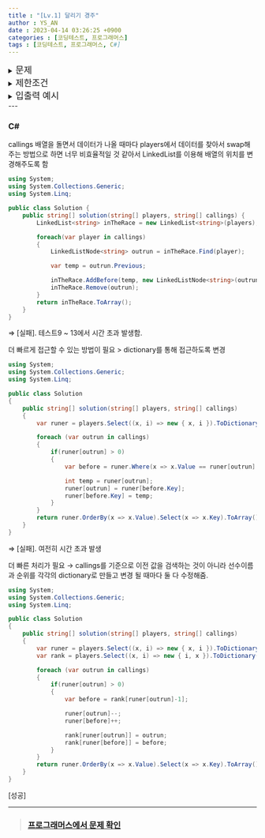 ```yaml
---
title : "[Lv.1] 달리기 경주"
author : YS_AN
date : 2023-04-14 03:26:25 +0900
categories : [코딩테스트, 프로그래머스]
tags : [코딩테스트, 프로그래머스, C#]
---
```


<details>
  <summary><font size= "4">문제</font></summary>
    
    얀에서는 매년 달리기 경주가 열립니다. 해설진들은 선수들이 자기 바로 앞의 선수를 추월할 때 추월한 선수의 이름을 부릅니다. 예를 들어 1등부터 3등까지 "mumu", "soe", "poe" 선수들이 순서대로 달리고 있을 때, 해설진이 "soe"선수를 불렀다면 2등인 "soe" 선수가 1등인 "mumu" 선수를 추월했다는 것입니다. 즉 "soe" 선수가 1등, "mumu" 선수가 2등으로 바뀝니다. <br><br>
    선수들의 이름이 1등부터 현재 등수 순서대로 담긴 문자열 배열 players와 해설진이 부른 이름을 담은 문자열 배열 callings가 매개변수로 주어질 때, 경주가 끝났을 때 선수들의 이름을 1등부터 등수 순서대로 배에 담아 return 하는 solution 함수를 완성해주세요.<br><br>

</details>
    
<details>
    <summary><font size= "4">제한조건</font></summary>

    <ul>
        <li> 5 ≤ players의 길이 ≤ 50,000 </li>
        <ul style="list-style-type:circle">
            <li>players[i]는 i번째 선수의 이름을 의미합니다.</li>
            <li>players의 원소들은 알파벳 소문자로만 이루어져 있습니다.</li>
            <li>players에는 중복된 값이 들어가 있지 않습니다.</li>
			<li>3 ≤ players[i]의 길이 ≤ 10 </li>
        </ul>

        <li>2 ≤ callings의 길이 ≤ 1,000,000</li>
        <ul style="list-style-type:circle">
            <li>callings는 players의 원소들로만 이루어져 있습니다.</li>
            <li>경주 진행중 1등인 선수의 이름은 불리지 않습니다.</li>
        </ul>
    </ul>
</details>

<details>
  <summary><font size= "4">입출력 예시</font></summary>

    <table>
        <tr>
            <td>players</td>
	        <td>callings</td>
            <td>result</td>
        </tr>
        <tr>
            <td>["mumu", "soe", "poe", "kai", "mine"]</td>
            <td>["kai", "kai", "mine", "mine"]</td>
            <td>["mumu", "kai", "mine", "soe", "poe"]</td>
        </tr> 
    </table>

</details>
---

### C#

callings 배열을 돌면서 데이터가 나올 때마다 players에서 데이터를 찾아서 swap해주는 방법으로 하면 너무 비효율적일 것 같아서 LinkedList를 이용해 배열의 위치를 변경해주도록 함 

```csharp
using System;
using System.Collections.Generic;
using System.Linq;

public class Solution {
    public string[] solution(string[] players, string[] callings) {
        LinkedList<string> inTheRace = new LinkedList<string>(players);

        foreach(var player in callings)
		{
            LinkedListNode<string> outrun = inTheRace.Find(player);

            var temp = outrun.Previous;

            inTheRace.AddBefore(temp, new LinkedListNode<string>(outrun.Value));
            inTheRace.Remove(outrun);
        }
        return inTheRace.ToArray();
    }
}
```

⇒ [실패]. 테스트9 ~ 13에서 시간 초과 발생함.

더 빠르게 접근할 수 있는 방법이 필요 > dictionary를 통해 접근하도록 변경

```csharp
using System;
using System.Collections.Generic;
using System.Linq;

public class Solution
{
	public string[] solution(string[] players, string[] callings)
	{
		var runer = players.Select((x, i) => new { x, i }).ToDictionary(dic => dic.x, dic => dic.i);

        foreach (var outrun in callings)
		{
			if(runer[outrun] > 0)
			{
				var before = runer.Where(x => x.Value == runer[outrun] - 1).FirstOrDefault();

				int temp = runer[outrun];
				runer[outrun] = runer[before.Key];
				runer[before.Key] = temp;
			}
		}
		return runer.OrderBy(x => x.Value).Select(x => x.Key).ToArray();
	}
}
```

⇒ [실패]. 여전히 시간 초과 발생 

더 빠른 처리가 필요 → callings를 기준으로 이전 값을 검색하는 것이 아니라 선수이름과 순위를 각각의 dictionary로 만들고 변경 될 때마다 둘 다 수정해줌.

```csharp
using System;
using System.Collections.Generic;
using System.Linq;

public class Solution
{
	public string[] solution(string[] players, string[] callings)
	{
		var runer = players.Select((x, i) => new { x, i }).ToDictionary(dic => dic.x, dic => dic.i);
		var rank = players.Select((x, i) => new { i, x }).ToDictionary(dic => dic.i, dic => dic.x);

		foreach (var outrun in callings)
		{
			if(runer[outrun] > 0)
			{
				var before = rank[runer[outrun]-1];

				runer[outrun]--;
				runer[before]++;

				rank[runer[outrun]] = outrun;
				rank[runer[before]] = before;
			}
		}
		return runer.OrderBy(x => x.Value).Select(x => x.Key).ToArray();
	}
}
```

[성공]

---
> ### [프로그래머스에서 문제 확인](https://school.programmers.co.kr/learn/courses/30/lessons/178871)
